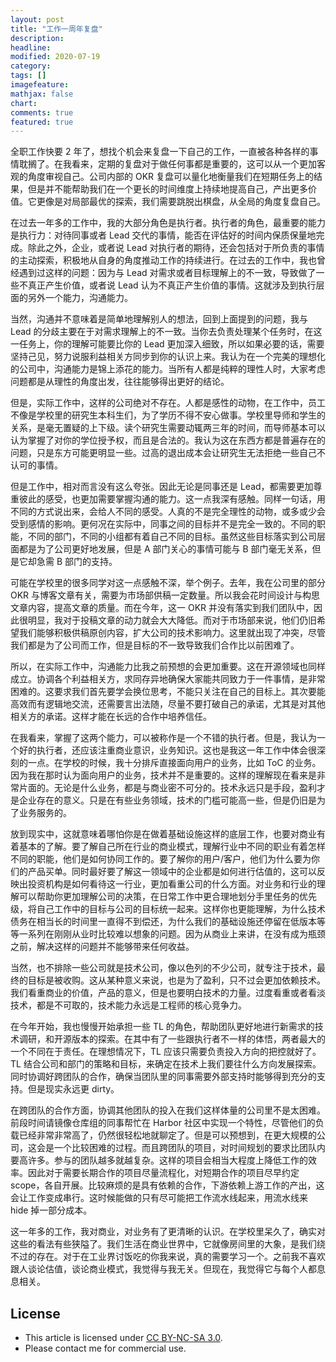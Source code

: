 ```yaml
---
layout: post
title: "工作一周年复盘"
description: 
headline:
modified: 2020-07-19
category: 
tags: []
imagefeature:
mathjax: false
chart:
comments: true
featured: true
---
```


全职工作快要 2 年了，想找个机会来复盘一下自己的工作，一直被各种各样的事情耽搁了。在我看来，定期的复盘对于做任何事都是重要的，这可以从一个更加客观的角度审视自己。公司内部的 OKR 复盘可以量化地衡量我们在短期任务上的结果，但是并不能帮助我们在一个更长的时间维度上持续地提高自己，产出更多价值。它更像是对局部最优的探索，我们需要跳脱出棋盘，从全局的角度复盘自己。

在过去一年多的工作中，我的大部分角色是执行者。执行者的角色，最重要的能力是执行力：对待同事或者 Lead 交代的事情，能否在评估好的时间内保质保量地完成。除此之外，企业，或者说 Lead 对执行者的期待，还会包括对于所负责的事情的主动探索，积极地从自身的角度推动工作的持续进行。在过去的工作中，我也曾经遇到过这样的问题：因为与 Lead 对需求或者目标理解上的不一致，导致做了一些不真正产生价值，或者说 Lead 认为不真正产生价值的事情。这就涉及到执行层面的另外一个能力，沟通能力。

当然，沟通并不意味着是简单地理解别人的想法，回到上面提到的问题，我与 Lead 的分歧主要在于对需求理解上的不一致。当你去负责处理某个任务时，在这一任务上，你的理解可能要比你的 Lead 更加深入细致，所以如果必要的话，需要坚持己见，努力说服利益相关方同步到你的认识上来。我认为在一个完美的理想化的公司中，沟通能力是锦上添花的能力。当所有人都是纯粹的理性人时，大家考虑问题都是从理性的角度出发，往往能够得出更好的结论。

但是，实际工作中，这样的公司绝对不存在。人都是感性的动物，在工作中，员工不像是学校里的研究生本科生们，为了学历不得不安心做事。学校里导师和学生的关系，是毫无置疑的上下级。读个研究生需要动辄两三年的时间，而导师基本可以认为掌握了对你的学位授予权，而且是合法的。我认为这在东西方都是普遍存在的问题，只是东方可能更明显一些。过高的退出成本会让研究生无法拒绝一些自己不认可的事情。

但是工作中，相对而言没有这么夸张。因此无论是同事还是 Lead，都需要更加尊重彼此的感受，也更加需要掌握沟通的能力。这一点我深有感触。同样一句话，用不同的方式说出来，会给人不同的感受。人真的不是完全理性的动物，或多或少会受到感情的影响。更何况在实际中，同事之间的目标并不是完全一致的。不同的职能，不同的部门，不同的小组都有着自己不同的目标。虽然这些目标落实到公司层面都是为了公司更好地发展，但是 A 部门关心的事情可能与 B 部门毫无关系，但是它却急需 B 部门的支持。

可能在学校里的很多同学对这一点感触不深，举个例子。去年，我在公司里的部分 OKR 与博客文章有关，需要为市场部供稿一定数量。所以我会花时间设计与构思文章内容，提高文章的质量。而在今年，这一 OKR 并没有落实到我们团队中，因此很明显，我对于投稿文章的动力就会大大降低。而对于市场部来说，他们仍旧希望我们能够积极供稿原创内容，扩大公司的技术影响力。这里就出现了冲突，尽管我们都是为了公司而工作，但是目标的不一致导致我们合作比以前困难了。

所以，在实际工作中，沟通能力比我之前预想的会更加重要。这在开源领域也同样成立。协调各个利益相关方，求同存异地确保大家能共同致力于一件事情，是非常困难的。这要求我们首先要学会换位思考，不能只关注在自己的目标上。其次要能高效而有逻辑地交流，还需要言出法随，尽量不要打破自己的承诺，尤其是对其他相关方的承诺。这样才能在长远的合作中培养信任。

在我看来，掌握了这两个能力，可以被称作是一个不错的执行者。但是，我认为一个好的执行者，还应该注重商业意识，业务知识。这也是我这一年工作中体会很深刻的一点。在学校的时候，我十分排斥直接面向用户的业务，比如 ToC 的业务。因为我在那时认为面向用户的业务，技术并不是重要的。这样的理解现在看来是非常片面的。无论是什么业务，都是与商业密不可分的。技术永远只是手段，盈利才是企业存在的意义。只是在有些业务领域，技术的门槛可能高一些，但是仍旧是为了业务服务的。

放到现实中，这就意味着哪怕你是在做着基础设施这样的底层工作，也要对商业有着基本的了解。要了解自己所在行业的商业模式，理解行业中不同的职业有着怎样不同的职能，他们是如何协同工作的。要了解你的用户/客户，他们为什么要为你们的产品买单。同时最好要了解这一领域中的企业都是如何进行估值的，这可以反映出投资机构是如何看待这一行业，更加看重公司的什么方面。对业务和行业的理解可以帮助你更加理解公司的决策，在日常工作中更合理地划分手里任务的优先级，将自己工作中的目标与公司的目标统一起来。这样你也更能理解，为什么技术债务在相当长的时间里一直得不到偿还，为什么我们的基础设施还停留在低版本等等一系列在刚刚从业时比较难以想象的问题。因为从商业上来讲，在没有成为瓶颈之前，解决这样的问题并不能够带来任何收益。

当然，也不排除一些公司就是技术公司，像以色列的不少公司，就专注于技术，最终的目标是被收购。这从某种意义来说，也是为了盈利，只不过会更加依赖技术。我们看重商业的价值，产品的意义，但是也要明白技术的力量。过度看重或者看淡技术，都是不可取的，技术能力永远是工程师的核心竞争力。

在今年开始，我也慢慢开始承担一些 TL 的角色，帮助团队更好地进行新需求的技术调研，和开源版本的探索。在其中有了一些跟执行者不一样的体悟，两者最大的一个不同在于责任。在理想情况下，TL 应该只需要负责投入方向的把控就好了。TL 结合公司和部门的策略和目标，来确定在技术上我们要往什么方向发展探索。同时协调好跨团队的合作，确保当团队里的同事需要外部支持时能够得到充分的支持。但是现实永远更 dirty。

在跨团队的合作方面，协调其他团队的投入在我们这样体量的公司里不是太困难。前段时间请镜像仓库组的同事帮忙在 Harbor 社区中实现一个特性，尽管他们的负载已经非常非常高了，仍然很轻松地就聊定了。但是可以预想到，在更大规模的公司，这会是一个比较困难的过程。而且跨团队的项目，对时间规划的要求比团队内要高许多。参与的团队越多就越复杂。这样的项目会相当大程度上降低工作的效率。因此对于需要长期合作的项目尽量流程化，对短期合作的项目尽早约定 scope，各自开展。比较麻烦的是具有依赖的合作，下游依赖上游工作的产出，这会让工作变成串行。这时候能做的只有尽可能把工作流水线起来，用流水线来 hide 掉一部分成本。

这一年多的工作，我对商业，对业务有了更清晰的认识。在学校里呆久了，确实对这些的看法有些狭隘了。我们生活在商业世界中，它就像房间里的大象，是我们绕不过的存在。对于在工业界讨饭吃的你我来说，真的需要学习一个。之前我不喜欢跟人谈论估值，谈论商业模式，我觉得与我无关。但现在，我觉得它与每个人都息息相关。

## License

- This article is licensed under [CC BY-NC-SA 3.0](https://creativecommons.org/licenses/by-nc-sa/3.0/).
- Please contact me for commercial use.

